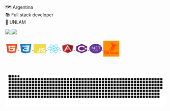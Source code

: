 🗺️ Argentina <br>
📚 Full stack developer <br>
🏫 UNLAM <br>

<div>
  <a href="https://github.com/tviteritti">
  <img height="180em" src="https://github-readme-stats.vercel.app/api?username=tviteritti&show_icons=true&theme=dark&include_all_commits=true&count_private=true"/>
  <img height="180em" src="https://github-readme-stats.vercel.app/api/top-langs/?username=tviteritti&layout=compact&langs_count=7&theme=dark"/>    
</div>
<div>
<br>
  <img align="center" alt="React" height="30" width="40" src="https://raw.githubusercontent.com/devicons/devicon/master/icons/html5/html5-original.svg" style="max-width:100%;">
  <img align="center" alt="React" height="30" width="40" src="https://raw.githubusercontent.com/devicons/devicon/master/icons/css3/css3-original.svg" style="max-width:100%;">
   <img align="center" alt="Js" height="30" width="40" src="https://raw.githubusercontent.com/devicons/devicon/master/icons/javascript/javascript-plain.svg" style="max-width:100%;">
  <img align="center" alt="React" height="30" width="40" src="https://raw.githubusercontent.com/devicons/devicon/master/icons/react/react-original.svg" style="max-width:100%;">
  <img align="center" alt="React" height="30" width="40" src="https://github.com/devicons/devicon/blob/master/icons/angularjs/angularjs-original.svg" style="max-width:100%;">
  <img align="center" alt="React" height="30" width="40" src="https://github.com/devicons/devicon/blob/master/icons/csharp/csharp-plain.svg" style="max-width:100%;">
  <img align="center" alt=".NET" height="30" width="40" src="https://raw.githubusercontent.com/devicons/devicon/master/icons/dotnetcore/dotnetcore-original.svg" style="max-width:100%;">
  <img align="center" alt=".NET" height="50" width="50" src="https://github.com/devicons/devicon/blob/master/icons/microsoftsqlserver/microsoftsqlserver-plain-wordmark.svg" style="filter: invert(21%) sepia(41%) saturate(7428%) hue-rotate(353deg) brightness(100%) contrast(135%);">

<br><br>
    ![Snake animation](https://github.com/tviteritti/tviteritti/blob/output/github-contribution-grid-snake.svg)
  
 </div>
